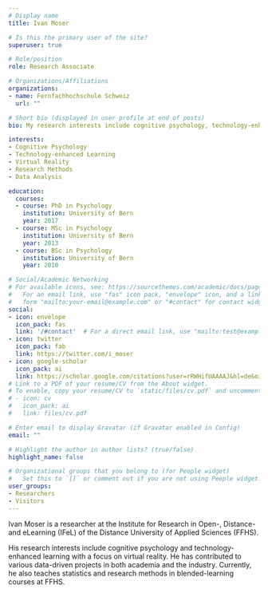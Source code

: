 ```yaml
---
# Display name
title: Ivan Moser

# Is this the primary user of the site?
superuser: true

# Role/position
role: Research Associate

# Organizations/Affiliations
organizations:
- name: Fernfachhochschule Schweiz
  url: ""

# Short bio (displayed in user profile at end of posts)
bio: My research interests include cognitive psychology, technology-enhanced learning (virtual reality), research methods and statistics.

interests:
- Cognitive Psychology
- Technology-enhanced Learning
- Virtual Reality
- Research Methods
- Data Analysis

education:
  courses:
  - course: PhD in Psychology
    institution: University of Bern
    year: 2017
  - course: MSc in Psychology
    institution: University of Bern
    year: 2013
  - course: BSc in Psychology
    institution: University of Bern
    year: 2010

# Social/Academic Networking
# For available icons, see: https://sourcethemes.com/academic/docs/page-builder/#icons
#   For an email link, use "fas" icon pack, "envelope" icon, and a link in the
#   form "mailto:your-email@example.com" or "#contact" for contact widget.
social:
- icon: envelope
  icon_pack: fas
  link: '/#contact'  # For a direct email link, use "mailto:test@example.org".
- icon: twitter
  icon_pack: fab
  link: https://twitter.com/i_moser
- icon: google-scholar
  icon_pack: ai
  link: https://scholar.google.com/citations?user=rRWHifUAAAAJ&hl=de&oi=ao
# Link to a PDF of your resume/CV from the About widget.
# To enable, copy your resume/CV to `static/files/cv.pdf` and uncomment the lines below.
# - icon: cv
#   icon_pack: ai
#   link: files/cv.pdf

# Enter email to display Gravatar (if Gravatar enabled in Config)
email: ""

# Highlight the author in author lists? (true/false)
highlight_name: false

# Organizational groups that you belong to (for People widget)
#   Set this to `[]` or comment out if you are not using People widget.
user_groups:
- Researchers
- Visitors
---
```


Ivan Moser is a researcher at the Institute for Research in Open-, Distance- and eLearning (IFeL) of the Distance University of Applied Sciences (FFHS). 

His research interests include cognitive psychology and technology-enhanced learning with a focus on virtual reality. He has contributed to various data-driven projects in both academia and the industry. Currently, he also teaches statistics and research methods in blended-learning courses at FFHS.
